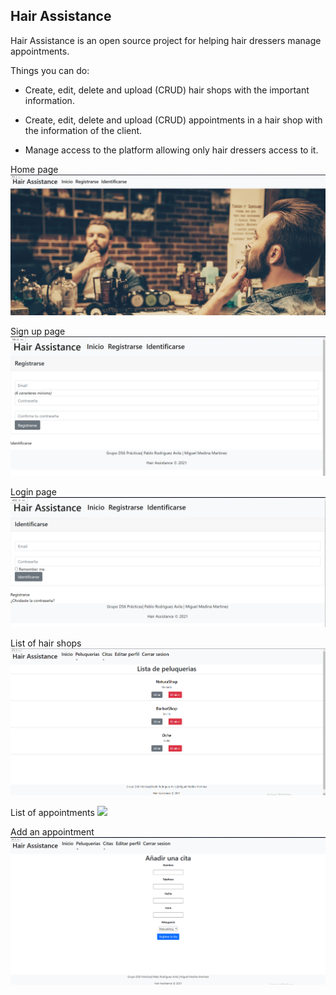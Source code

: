 ## Hair Assistance

Hair Assistance is an open source project for helping hair dressers manage appointments.

Things you can do:

* Create, edit, delete and upload (CRUD) hair shops with the important information.

* Create, edit, delete and upload (CRUD) appointments in a hair shop with the information of the client.

* Manage access to the platform allowing only hair dressers access to it.

Home page
![](home.jpg)

Sign up page
![](sign_up.jpg)

Login page
![](login.jpg)

List of hair shops
![](hair_dressers.jpg)

List of appointments
![](appointments.jpg)

Add an appointment
![](add_appointment.jpg)
